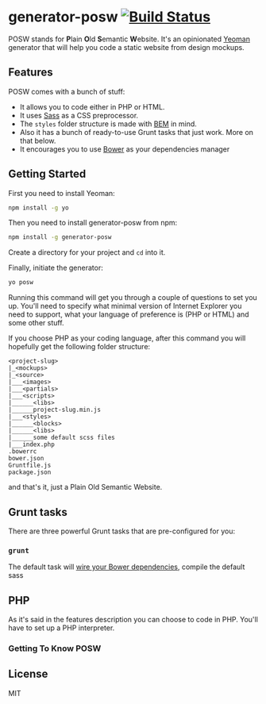 # generator-posw [![Build Status](https://secure.travis-ci.org/skip405/generator-posw.png?branch=master)](https://travis-ci.org/skip405/generator-posw)

POSW stands for **P**lain **O**ld **S**emantic **W**ebsite. It's an opinionated [Yeoman](http://yeoman.io) generator that will help you code a static website from design mockups.

## Features

POSW comes with a bunch of stuff:

* It allows you to code either in PHP or HTML.
* It uses [Sass](http://sass-lang.com) as a CSS preprocessor.
* The ``styles`` folder structure is made with [BEM](http://bem.info) in mind.
* Also it has a bunch of ready-to-use Grunt tasks that just work. More on that below.
* It encourages you to use [Bower](http://bower.io) as your dependencies manager


## Getting Started

First you need to install Yeoman:

```bash
npm install -g yo
```

Then you need to install generator-posw from npm:

```bash
npm install -g generator-posw
```

Create a directory for your project and ``cd`` into it.

Finally, initiate the generator:

```bash
yo posw
```

Running this command will get you through a couple of questions to set you up. You'll need to specify what minimal version of Internet Explorer you need to support, what your language of preference is (PHP or HTML) and some other stuff.

If you choose PHP as your coding language, after this command you will hopefully get the following folder structure:

```
<project-slug>
|_<mockups>
|_<source>
|___<images>
|___<partials>
|___<scripts>
|______<libs>
|______project-slug.min.js
|___<styles>
|______<blocks>
|______<libs>
|______some default scss files
|___index.php
.bowerrc
bower.json
Gruntfile.js
package.json
```

and that's it, just a Plain Old Semantic Website.

## Grunt tasks

There are three powerful Grunt tasks that are pre-configured for you:

### ``grunt``

The default task will [wire your Bower dependencies](https://github.com/stephenplusplus/grunt-wiredep), compile the default sass

## PHP

As it's said in the features description you can choose to code in PHP. You'll have to set up a PHP interpreter.

### Getting To Know POSW




## License

MIT
